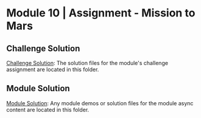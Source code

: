 # Module 10 | Assignment - Mission to Mars


## Challenge Solution

[Challenge Solution](Challenge_Solution): The solution files for the module's challenge assignment are located in this folder.

## Module Solution

[Module Solution](Module_Solution): Any module demos or solution files for the module async content are located in this folder.
